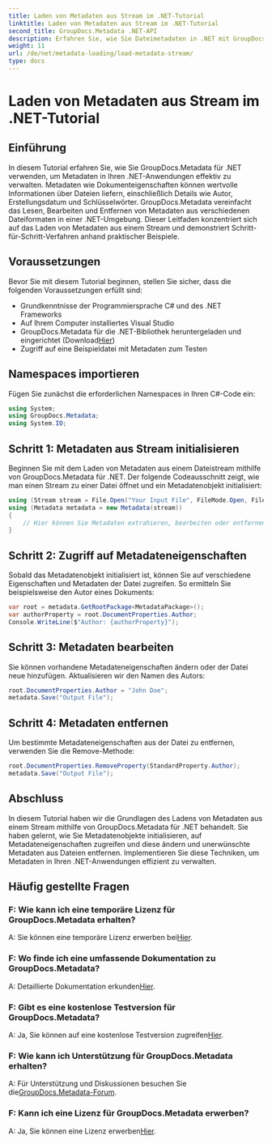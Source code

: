 ```yaml
---
title: Laden von Metadaten aus Stream im .NET-Tutorial
linktitle: Laden von Metadaten aus Stream im .NET-Tutorial
second_title: GroupDocs.Metadata .NET-API
description: Erfahren Sie, wie Sie Dateimetadaten in .NET mit GroupDocs.Metadata verwalten. Schritt-für-Schritt-Anleitung zum Laden, Bearbeiten und Entfernen von Metadaten aus Streams.
weight: 11
url: /de/net/metadata-loading/load-metadata-stream/
type: docs
---
```

# Laden von Metadaten aus Stream im .NET-Tutorial

## Einführung
In diesem Tutorial erfahren Sie, wie Sie GroupDocs.Metadata für .NET verwenden, um Metadaten in Ihren .NET-Anwendungen effektiv zu verwalten. Metadaten wie Dokumenteigenschaften können wertvolle Informationen über Dateien liefern, einschließlich Details wie Autor, Erstellungsdatum und Schlüsselwörter. GroupDocs.Metadata vereinfacht das Lesen, Bearbeiten und Entfernen von Metadaten aus verschiedenen Dateiformaten in einer .NET-Umgebung. Dieser Leitfaden konzentriert sich auf das Laden von Metadaten aus einem Stream und demonstriert Schritt-für-Schritt-Verfahren anhand praktischer Beispiele.
## Voraussetzungen
Bevor Sie mit diesem Tutorial beginnen, stellen Sie sicher, dass die folgenden Voraussetzungen erfüllt sind:
- Grundkenntnisse der Programmiersprache C# und des .NET Frameworks
- Auf Ihrem Computer installiertes Visual Studio
-  GroupDocs.Metadata für die .NET-Bibliothek heruntergeladen und eingerichtet (Download[Hier](https://releases.groupdocs.com/metadata/net/))
- Zugriff auf eine Beispieldatei mit Metadaten zum Testen

## Namespaces importieren
Fügen Sie zunächst die erforderlichen Namespaces in Ihren C#-Code ein:
```csharp
using System;
using GroupDocs.Metadata;
using System.IO;
```
## Schritt 1: Metadaten aus Stream initialisieren
Beginnen Sie mit dem Laden von Metadaten aus einem Dateistream mithilfe von GroupDocs.Metadata für .NET. Der folgende Codeausschnitt zeigt, wie man einen Stream zu einer Datei öffnet und ein Metadatenobjekt initialisiert:

```csharp
using (Stream stream = File.Open("Your Input File", FileMode.Open, FileAccess.ReadWrite))
using (Metadata metadata = new Metadata(stream))
{
    // Hier können Sie Metadaten extrahieren, bearbeiten oder entfernen
}
```
## Schritt 2: Zugriff auf Metadateneigenschaften
Sobald das Metadatenobjekt initialisiert ist, können Sie auf verschiedene Eigenschaften und Metadaten der Datei zugreifen. So ermitteln Sie beispielsweise den Autor eines Dokuments:

```csharp
var root = metadata.GetRootPackage<MetadataPackage>();
var authorProperty = root.DocumentProperties.Author;
Console.WriteLine($"Author: {authorProperty}");
```
## Schritt 3: Metadaten bearbeiten
Sie können vorhandene Metadateneigenschaften ändern oder der Datei neue hinzufügen. Aktualisieren wir den Namen des Autors:

```csharp
root.DocumentProperties.Author = "John Doe";
metadata.Save("Output File");
```
## Schritt 4: Metadaten entfernen
Um bestimmte Metadateneigenschaften aus der Datei zu entfernen, verwenden Sie die Remove-Methode:

```csharp
root.DocumentProperties.RemoveProperty(StandardProperty.Author);
metadata.Save("Output File");
```

## Abschluss
In diesem Tutorial haben wir die Grundlagen des Ladens von Metadaten aus einem Stream mithilfe von GroupDocs.Metadata für .NET behandelt. Sie haben gelernt, wie Sie Metadatenobjekte initialisieren, auf Metadateneigenschaften zugreifen und diese ändern und unerwünschte Metadaten aus Dateien entfernen. Implementieren Sie diese Techniken, um Metadaten in Ihren .NET-Anwendungen effizient zu verwalten.

## Häufig gestellte Fragen
### F: Wie kann ich eine temporäre Lizenz für GroupDocs.Metadata erhalten?
 A: Sie können eine temporäre Lizenz erwerben bei[Hier](https://purchase.groupdocs.com/temporary-license/).
### F: Wo finde ich eine umfassende Dokumentation zu GroupDocs.Metadata?
 A: Detaillierte Dokumentation erkunden[Hier](https://tutorials.groupdocs.com/metadata/net/).
### F: Gibt es eine kostenlose Testversion für GroupDocs.Metadata?
 A: Ja, Sie können auf eine kostenlose Testversion zugreifen[Hier](https://releases.groupdocs.com/).
### F: Wie kann ich Unterstützung für GroupDocs.Metadata erhalten?
 A: Für Unterstützung und Diskussionen besuchen Sie die[GroupDocs.Metadata-Forum](https://forum.groupdocs.com/c/metadata/14).
### F: Kann ich eine Lizenz für GroupDocs.Metadata erwerben?
 A: Ja, Sie können eine Lizenz erwerben[Hier](https://purchase.groupdocs.com/buy).
